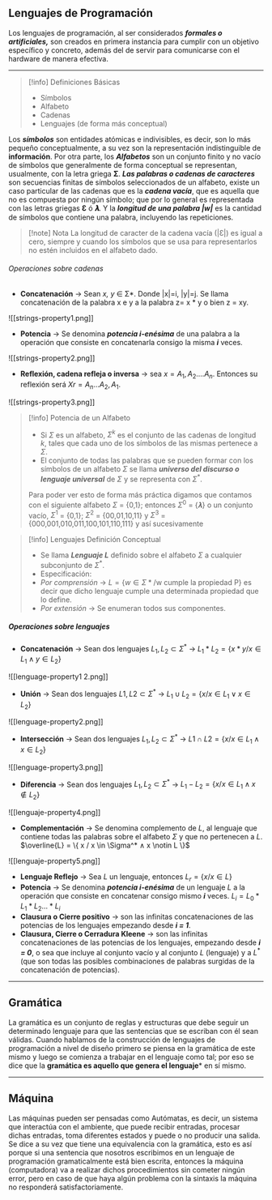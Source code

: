 ## Lenguajes de Programación

Los lenguajes de programación, al ser considerados ***formales o artificiales,*** son creados en primera instancia para cumplir con un objetivo específico y concreto, además del de servir para comunicarse con el hardware de manera efectiva.

---

>[!info] Definiciones Básicas
> - Símbolos
> - Alfabeto
> - Cadenas
> - Lenguajes (de forma más conceptual)

Los ***símbolos*** son entidades atómicas e indivisibles, es decir, son lo más pequeño conceptualmente, a su vez son la representación indistinguible de **información**. Por otra parte, los ***Alfabetos*** son un conjunto finito y no vacío de símbolos que generalmente de forma conceptual se representan, usualmente, con la letra griega **Σ**.
***Las palabras o cadenas de caracteres*** son secuencias finitas de símbolos seleccionados de un alfabeto, existe un caso particular de las cadenas que es la ***cadena vacía***, que es aquella que no es compuesta por ningún símbolo; que por lo general es representada con las letras griegas **Ɛ** ó **𝝀**. Y la ***longitud de una palabra |w|*** es la cantidad de símbolos que contiene una palabra, incluyendo las repeticiones.

>[!note] Nota
>La longitud de caracter de la cadena vacía (|Ɛ|) es igual a cero, siempre y cuando los símbolos que se usa para representarlos no estén incluidos en el alfabeto dado.

###### Operaciones sobre cadenas

- **Concatenación** -> Sean *x, y* ∈ Σ*. Donde |x|=i, |y|=j. Se llama concatenación de la palabra x e y a la palabra z= x * y o bien z = xy.

![[strings-property1.png]]

- **Potencia** -> Se denomina ***potencia i-enésima*** de una palabra a la operación que consiste en concatenarla consigo la misma ***i*** veces.

![[strings-property2.png]]

- **Reflexión, cadena refleja o inversa** -> sea $x = A_1, A_2 .... A_n$. Entonces su reflexión será $Xr = A_n ... A_2, A_1$.

![[strings-property3.png]]

>[!info] Potencia de un Alfabeto
> - Si $Σ$ es un alfabeto, $Σ^k$ es el conjunto de las cadenas de longitud $k$, tales que cada uno de los símbolos de las mismas pertenece a $Σ$.
> - El conjunto de todas las palabras que se pueden formar con los símbolos de un alfabeto $Σ$ se llama ***universo del discurso o lenguaje universal*** de $Σ$ y se representa con $Σ^*$.
>
> Para poder ver esto de forma más práctica digamos que contamos con el siguiente alfabeto $Σ$ = {0,1}; entonces $Σ^0$ = {𝝀} o un conjunto vacío, $Σ^1$ = {0,1}; $Σ^2$ = {00,01,10,11} y $Σ^3$ = {000,001,010,011,100,101,110,111} y así sucesivamente

>[!info] Lenguajes Definición Conceptual
> - Se llama ***Lenguaje $L$*** definido sobre el alfabeto $Σ$ a cualquier subconjunto de $Σ^*$.
> -  Especificación:
> 	- *Por comprensión* -> $L = \{ w \in Σ* / \text{w cumple la propiedad P}\}$ es decir que dicho lenguaje cumple una determinada propiedad que lo define.
> 	- *Por extensión* -> Se enumeran todos sus componentes.
> 

##### Operaciones sobre lenguajes

- **Concatenación** -> Sean dos lenguajes $L_1, L_2 \subset Σ^*$ -> $L_1 * L_2 = \{ x * y / x \in L_1 ∧ y \in L_2 \}$

 ![[lenguage-property1 2.png]]

- **Unión** -> Sean dos lenguajes $L1, L2 ⊂ Σ^*$ -> $L_1 ∪ L_2 = \{ x / x \in L_1 ∨ x \in L_2 \}$

 ![[lenguage-property2.png]]

- **Intersección** -> Sean dos lenguajes $L_1, L_2 \subset Σ^*$ -> $L1 ∩ L2 = \{ x / x \in L_1 ∧ x \in L_2 \}$

 ![[lenguage-property3.png]]

- **Diferencia** -> Sean dos lenguajes $L_1, L_2 \subset Σ^*$ -> $L_1 - L_2 = \{ x / x \in L_1 \wedge x \notin L_2 \}$

![[lenguaje-property4.png]]

- **Complementación** -> Se denomina complemento de $L$, al lenguaje que contiene todas las palabras sobre el alfabeto $Σ$ y que no pertenecen a $L$. $\overline{L} = \{ x / x \in \Sigma^* ∧ x \notin L \}$
 
 ![[lenguaje-property5.png]]

- **Lenguaje Reflejo** -> Sea $L$ un lenguaje, entonces $L_r = \{ x / x \in L\}$
- **Potencia** -> Se denomina ***potencia i-enésima*** de un lenguaje $L$ a la operación que consiste en concatenar consigo mismo ***i*** veces. $L_i = L_0 * L_1 * L_2 ... * L_i$
- **Clausura o Cierre positivo** -> son las infinitas concatenaciones de las potencias de los lenguajes empezando desde ***i = 1***.
- **Clausura, Cierre o Cerradura Kleene** -> son las infinitas concatenaciones de las potencias de los lenguajes, empezando desde ***i = 0***, o sea que incluye al conjunto vacío y al conjunto $L$ (lenguaje) y a $L^*$ (que son todas las posibles combinaciones de palabras surgidas de la concatenación de potencias).

---

## Gramática

La gramática es un conjunto de reglas y estructuras que debe seguir un determinado lenguaje para que las sentencias que se escriban con él sean válidas. Cuando hablamos de la construcción de lenguajes de programación a nivel de diseño primero se piensa en la gramática de este mismo y luego se comienza a trabajar en el lenguaje como tal; por eso se dice que la **gramática es aquello que genera el lenguaje*** en sí mismo.

---

## Máquina

Las máquinas pueden ser pensadas como Autómatas, es decir, un sistema que interactúa con el ambiente, que puede recibir entradas, procesar dichas entradas, toma diferentes estados y puede o no producir una salida. Se dice a su vez que tiene una equivalencia con la gramática, esto es así porque si una sentencia que nosotros escribimos en un lenguaje de programación gramaticalmente está bien escrita, entonces la máquina (computadora) va a realizar dichos procedimientos sin cometer ningún error, pero en caso de que haya algún problema con la sintaxis la máquina no responderá satisfactoriamente.

